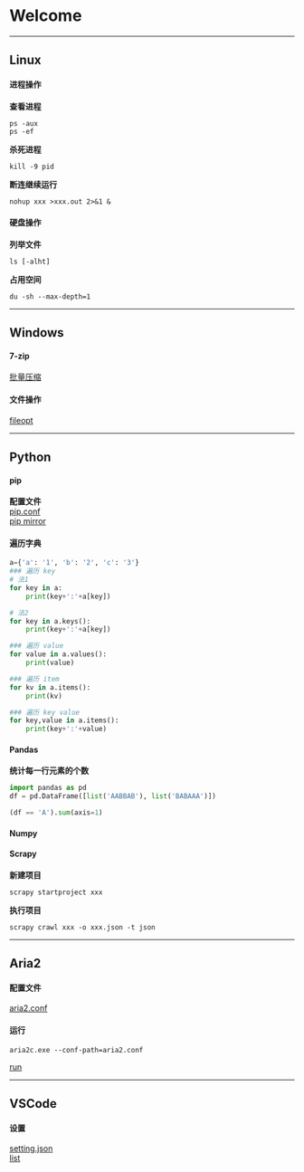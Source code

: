 # Welcome
***

## Linux
#### 进程操作
**查看进程**
```
ps -aux
ps -ef
```
**杀死进程**
```
kill -9 pid
```
**断连继续运行**
```
nohup xxx >xxx.out 2>&1 &
```
#### 硬盘操作
**列举文件**
```
ls [-alht]
```
**占用空间**
```
du -sh --max-depth=1
```
***
## Windows
#### 7-zip
[批量压缩](https://github.com/masonmsh/Notes/blob/master/doc/bat/7zip%E6%89%B9%E9%87%8F%E6%93%8D%E4%BD%9C.txt "7-zip")
#### 文件操作
[fileopt](https://github.com/masonmsh/Notes/blob/master/doc/bat/fileopt.py "fileopt")
***
## Python
#### pip
**配置文件**  
[pip.conf](https://github.com/masonmsh/Notes/blob/master/doc/python/pip.ini "conf")  
[pip mirror](https://github.com/masonmsh/Notes/blob/master/doc/python/pip%20mirror.txt "mirror")
#### 遍历字典
```python
a={'a': '1', 'b': '2', 'c': '3'}
### 遍历 key
# 法1
for key in a:
    print(key+':'+a[key])

# 法2
for key in a.keys():
    print(key+':'+a[key])

### 遍历 value
for value in a.values():
    print(value)

### 遍历 item
for kv in a.items():
    print(kv)

### 遍历 key value
for key,value in a.items():
    print(key+':'+value)
```
#### Pandas
**统计每一行元素的个数**
```python
import pandas as pd
df = pd.DataFrame([list('AABBAB'), list('BABAAA')])

(df == 'A').sum(axis=1)
```
#### Numpy
#### Scrapy
**新建项目**
```
scrapy startproject xxx
```
**执行项目**
```
scrapy crawl xxx -o xxx.json -t json
```
***
## Aria2
#### 配置文件
[aria2.conf](https://github.com/masonmsh/Notes/blob/master/aria2/aria2.conf "conf")
#### 运行
```
aria2c.exe --conf-path=aria2.conf
```
[run](https://github.com/masonmsh/Notes/blob/master/aria2/run.bat "run")
***
## VSCode
#### 设置
[setting.json](https://github.com/masonmsh/Notes/blob/master/plugin/vsc/setting.json "json")  
[list](https://github.com/masonmsh/Notes/blob/master/plugin/vsc/list.txt "list")

